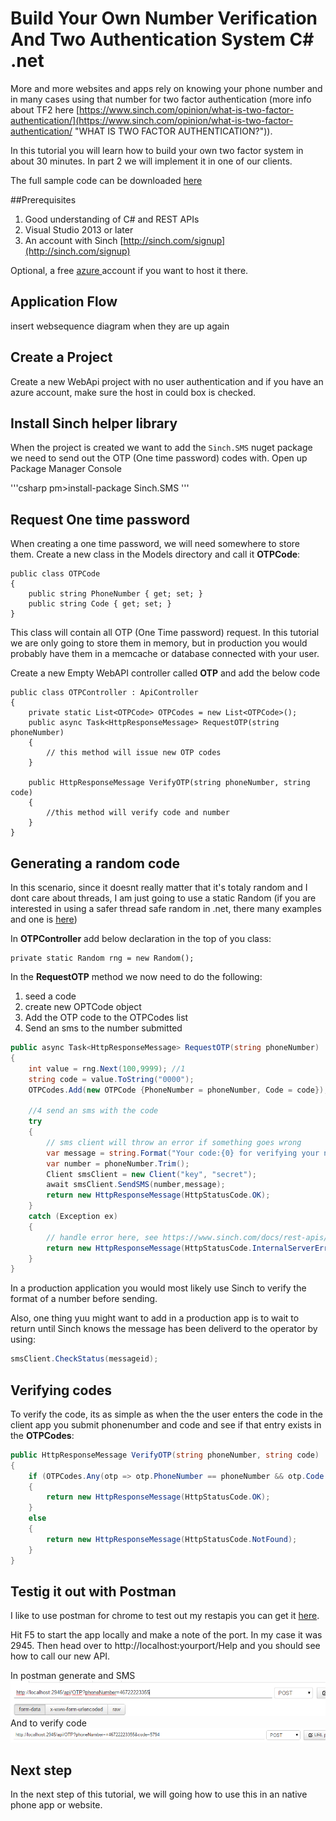 # Build Your Own Number Verification And Two Authentication System C# .net

More and more websites and apps rely on knowing your phone number and in many cases using that number for two factor authentication (more info about TF2 here [https://www.sinch.com/opinion/what-is-two-factor-authentication/](https://www.sinch.com/opinion/what-is-two-factor-authentication/ "WHAT IS TWO FACTOR AUTHENTICATION?")).

In this tutorial you will learn how to build your own two factor system in about 30 minutes. In part 2 we will implement it in one of our clients. 

The full sample code can be downloaded [here](https://github.com/sinch/net-two-factor-auth)

##Prerequisites 
1. Good understanding of C# and REST APIs
2. Visual Studio 2013 or later
3. An account with Sinch [http://sinch.com/signup](http://sinch.com/signup)

Optional, a free [azure ](http://azure.com) account if you want to host it there. 

## Application Flow
insert websequence diagram when they are up again 

## Create a Project
Create a new WebApi project with no user authentication and if you have an azure account, make sure the host in could box is checked.

## Install Sinch helper library 
When the project is created we want to add the `Sinch.SMS` nuget package we need to send out the OTP (One time password) codes with. Open up Package Manager Console 

'''csharp
pm>install-package Sinch.SMS
'''  

## Request One time password
When creating a one time password, we will need somewhere to store them. Create a new class in the Models directory and call it **OTPCode**:

```
public class OTPCode
{
    public string PhoneNumber { get; set; }
    public string Code { get; set; }
}
```

This class will contain all OTP (One Time password) request. In this tutorial we are only going to store them in memory, but in production you would probably have them in a memcache or database connected with your user. 

Create a new Empty WebAPI controller called **OTP** and add the below code

```
public class OTPController : ApiController
{
    private static List<OTPCode> OTPCodes = new List<OTPCode>();
    public async Task<HttpResponseMessage> RequestOTP(string phoneNumber)
    {
        // this method will issue new OTP codes 
    }

    public HttpResponseMessage VerifyOTP(string phoneNumber, string code)
    {
        //this method will verify code and number
    }
}
```

## Generating a random code
In this scenario, since it doesnt really matter that it's totaly random and I dont care about threads, I am just going to use a static Random (if you are interested in using a safer thread safe random in .net, there many examples and one is [here](http://csharpindepth.com/Articles/Chapter12/Random.aspx))

In **OTPController** add below declaration in the top of you class:
 
```
private static Random rng = new Random();
```

In the **RequestOTP** method we now need to do the following:
 
1. seed a code
2. create new OPTCode object
3. Add the OTP code to the OTPCodes list 
4. Send an sms to the number submitted

```csharp
public async Task<HttpResponseMessage> RequestOTP(string phoneNumber)
{
    int value = rng.Next(100,9999); //1
    string code = value.ToString("0000");
    OTPCodes.Add(new OTPCode {PhoneNumber = phoneNumber, Code = code});//2 and 3
    
	//4 send an sms with the code
    try
    {
        // sms client will throw an error if something goes wrong 
		var message = string.Format("Your code:{0} for verifying your number with me", code);
		var number = phoneNumber.Trim();
		Client smsClient = new Client("key", "secret");
        await smsClient.SendSMS(number,message);
		return new HttpResponseMessage(HttpStatusCode.OK);
    }
    catch (Exception ex)
    {
        // handle error here, see https://www.sinch.com/docs/rest-apis/api-documentation/#messagingapi for possible errros
        return new HttpResponseMessage(HttpStatusCode.InternalServerError);
    }
}
```

In a production application you would most likely use Sinch to verify the format of a number before sending.

Also, one thing yuu might want to add in a production app is to wait to return until Sinch knows the message has been deliverd to the operator by using:

```csharp
smsClient.CheckStatus(messageid);
```

## Verifying codes
To verify the code, its as simple as when the the user enters the code in the client app you submit phonenumber and code and see if that entry exists in the **OTPCodes**:

```csharp
public HttpResponseMessage VerifyOTP(string phoneNumber, string code)
{
    if (OTPCodes.Any(otp => otp.PhoneNumber == phoneNumber && otp.Code == code))
    {
        return new HttpResponseMessage(HttpStatusCode.OK);
    }
    else
    {
        return new HttpResponseMessage(HttpStatusCode.NotFound);
    }
}

```

## Testig it out with Postman 
I like to use postman for chrome to test out my restapis you can get it [here](https://www.google.se/url?sa=t&rct=j&q=&esrc=s&source=web&cd=1&cad=rja&uact=8&ved=0CCAQFjAA&url=https%3A%2F%2Fchrome.google.com%2Fwebstore%2Fdetail%2Fpostman-rest-client%2Ffdmmgilgnpjigdojojpjoooidkmcomcm%3Fhl%3Den&ei=1nbCVPyzBoXuyQOG-4K4DA&usg=AFQjCNHaecLwAKk91gpdCY_y1x_ViIrHwQ&bvm=bv.84349003,d.ZWU). 

Hit F5 to start the app locally and make a note of the port. In my case it was 2945. Then head over to http://localhost:yourport/Help and you should see how to call our new API. 

In postman generate and SMS
![](Images/postman_generate.png)
And to verify code
![](Images/postman_verify.png)

## Next step
In the next step of this tutorial, we will going how to use this in an native phone app or website. 
 
